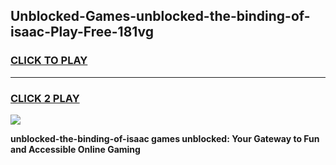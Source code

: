 
## Unblocked-Games-unblocked-the-binding-of-isaac-Play-Free-181vg
<h3>
<a href="https://premium76.site?title=unblocked-the-binding-of-isaac&ref=12A">CLICK TO PLAY</a></h3>
<hr>

<h3>
<a href="https://premium76.site?title=unblocked-the-binding-of-isaac&ref=12A">CLICK 2 PLAY</a>
  
</h3>

<a href="https://premium76.site?title=unblocked-the-binding-of-isaac&ref=12A"><img src="https://clearcache.store/games.png"></a>


**unblocked-the-binding-of-isaac games unblocked: Your Gateway to Fun and Accessible Online Gaming**
